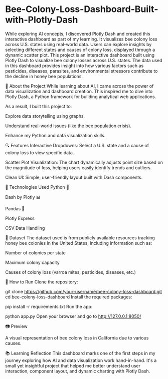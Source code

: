 # Bee-Colony-Loss-Dashboard-Built-with-Plotly-Dash
While exploring AI concepts, I discovered Plotly Dash and created this interactive dashboard as part of my learning. It visualizes bee colony loss across U.S. states using real-world data. Users can explore insights by selecting different states and causes of colony loss, displayed through a dynamic scatter plot.
This project is an interactive dashboard built using Plotly Dash to visualize bee colony losses across U.S. states. The data used in this dashboard provides insight into how various factors such as pesticides, diseases, parasites, and environmental stressors contribute to the decline in honey bee populations.

📌 About the Project
While learning about AI, I came across the power of data visualization and dashboard creation. This inspired me to dive into Plotly Dash, a Python framework for building analytical web applications.

As a result, I built this project to:

Explore data storytelling using graphs.

Understand real-world issues (like the bee population crisis).

Enhance my Python and data visualization skills.

🔍 Features
Interactive Dropdowns: Select a U.S. state and a cause of colony loss to view specific data.

Scatter Plot Visualization: The chart dynamically adjusts point size based on the magnitude of loss, helping users easily identify trends and outliers.

Clean UI: Simple, user-friendly layout built with Dash components.

🧠 Technologies Used
Python 🐍

Dash by Plotly 📊

Pandas 🐼

Plotly Express

CSV Data Handling

📁 Dataset
The dataset used is from publicly available resources tracking honey bee colonies in the United States, including information such as:

Number of colonies per state

Maximum colony capacity

Causes of colony loss (varroa mites, pesticides, diseases, etc.)

🚀 How to Run
Clone the repository:

git clone https://github.com/your-username/bee-colony-loss-dashboard.git
cd bee-colony-loss-dashboard
Install the required packages:

pip install -r requirements.txt
Run the app:

python app.py
Open your browser and go to http://127.0.0.1:8050/

📷 Preview

A visual representation of bee colony loss in California due to various causes.

📚 Learning Reflection
This dashboard marks one of the first steps in my journey exploring how AI and data visualization work hand-in-hand. It's a small yet insightful project that helped me better understand user interaction, component layout, and dynamic charting with Plotly Dash.

